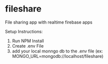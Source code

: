 # fileshare
File sharing app with realtime firebase apps

Setup Instructions:

1) Run NPM Install
2) Create .env File
3) add your local monngo db to the .env file (ex: MONGO_URL=mongodb://localhost/fileshare)
